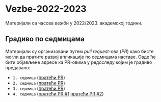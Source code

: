 # Vezbe-2022-2023
Материјали са часова вежби у 2022/2023. академској години.

## Градиво по седмицама

Материјали су организовани путем _pull request_-ова (_PR_) како бисте могли да пратите развој апликације по седмицама наставе. Овде ће бити објављене адресе ка PR-овима у редоследу којим је градиво предавано:

- `1. седмица` ([пратећи PR](https://github.com/MatfRS2/Vezbe-2022-2023/pull/1))
- `2. седмица` ([пратећи PR](https://github.com/MatfRS2/Vezbe-2022-2023/pull/2))
- `3. седмица` ([пратећи PR](https://github.com/MatfRS2/Vezbe-2022-2023/pull/3))
- `4. седмица` ([пратећи PR #1](https://github.com/MatfRS2/Vezbe-2022-2023/pull/4) [пратећи PR #2](https://github.com/MatfRS2/Vezbe-2022-2023/pull/5))

